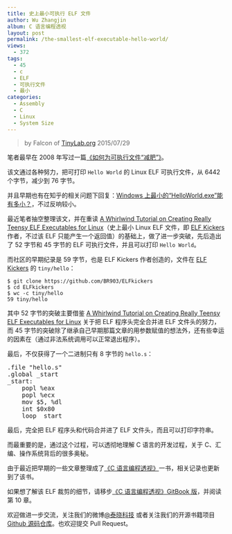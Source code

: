 ```yaml
---
title: 史上最小可执行 ELF 文件
author: Wu Zhangjin
album: C 语言编程透视
layout: post
permalink: /the-smallest-elf-executable-hello-world/
views:
  - 372
tags:
  - 45
  - c
  - ELF
  - 可执行文件
  - 最小
categories:
  - Assembly
  - C
  - Linux
  - System Size
---
```

 
> by Falcon of [TinyLab.org][1]
> 2015/07/29

笔者最早在 2008 年写过一篇[《如何为可执行文件“减肥”》][2]。

该文通过各种努力，把可打印 `Hello World` 的 Linux ELF 可执行文件，从 6442 个字节，减少到 76 字节。

并且早期也有在知乎的相关问题下回复：[Windows 上最小的“HelloWorld.exe”能有多小？][3]，不过反响较小。

最近笔者抽空整理该文，并在重读 [A Whirlwind Tutorial on Creating Really Teensy ELF Executables for Linux][4]（史上最小 Linux ELF 文件，即 [ELF Kickers][5] 作者，不过该 ELF 只能产生一个返回值）的基础上，做了进一步突破，先后造出了 52 字节和 45 字节的 ELF 可执行文件，并且可以打印 `Hello World`。

而社区的早期纪录是 59 字节，也是 ELF Kickers 作者创造的，文件在 [ELF Kickers][6] 的 `tiny/hello`：

    $ git clone https://github.com/BR903/ELFkickers
    $ cd ELFkickers
    $ wc -c tiny/hello
    59 tiny/hello

其中 52 字节的突破主要借鉴 [A Whirlwind Tutorial on Creating Really Teensy ELF Executables for Linux][4] 关于把 ELF 程序头完全合并进 ELF 文件头的努力，而 45 字节的突破除了继承自己早期那篇文章的用参数赋值的想法外，还有些幸运的因素在（通过非法系统调用可以正常退出程序）。

最后，不仅获得了一个二进制只有 8 字节的 `hello.s`：

<pre>.file "hello.s"
.global _start
_start:
    popl %eax
    popl %ecx
    mov $5, %dl
    int $0x80
    loop _start
</pre>

最后，完全把 ELF 程序头和代码合并进了 ELF 文件头，而且可以打印字符串。

而最重要的是，通过这个过程，可以透彻地理解 C 语言的开发过程，关于 C、汇编、操作系统背后的很多奥秘。

由于最近把早期的一些文章整理成了[《C 语言编程透视》][7]一书，相关记录也更新到了该书。

如果想了解该 ELF 裁剪的细节，请移步[《C 语言编程透视》GitBook 版][8]，并阅读第 10 章。

欢迎做进一步交流，关注我们的微博[@泰晓科技][9] 或者关注我们的开源书籍项目 [Github 源码仓库][10]。也欢迎提交 Pull Request。





 [1]: http://tinylab.org
 [2]: /as-an-executable-file-to-slim-down/
 [3]: http://www.zhihu.com/question/21715980
 [4]: http://www.muppetlabs.com/~breadbox/software/tiny/teensy.html
 [5]: http://www.muppetlabs.com/~breadbox/software/elfkickers.html
 [6]: https://github.com/BR903/ELFkickers
 [7]: http://tinylab.org/open-c-book
 [8]: http://tinylab.gitbooks.io/cbook
 [9]: http://weibo.com/tinylaborg
 [10]: https://github.com/tinyclub/open-c-book
